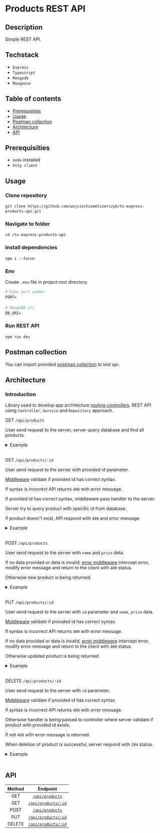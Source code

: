 # Products REST API

## Description

Simple REST API.

## Techstack

- `Express`
- `Typescript`
- `Mongodb`
- `Mongoose`

## Table of contents

- [Prerequisities](#prerequisities)
- [Usage](#usage)
- [Postman collection](#postman-collection)
- [Architecture](#architecture)
- [API](#api)

## Prerequisities

- `node` installed
- `http client`

## Usage

### Clone repository

```
git clone https://github.com/wojciechszmelczerczyk/ts-express-products-api.git
```

### Navigate to folder

```
cd /ts-express-products-api
```

### Install dependencies

```
npm i --force
```

### Env

Create `.env` file in project root directory.

```dockerfile
# Some port number
PORT=

# MongoDB uri
DB_URI=
```

### Run REST API

```
npm run dev
```

## Postman collection

You can import provided [postman collection](./ts-express-products-api.postman_collection.json) to test api.

## Architecture

### Introduction

Library used to develop app architecture [routing-controllers](https://github.com/typestack/routing-controllers). REST API using `Controller`, `Service` and `Repository` approach.

GET `/api/products`

User send request to the server, server query database and find all products.

<details>

<summary>Example</summary>
<img src="./.github/img/arch-get.png">

</details>
<br/>

GET `/api/products/:id`

User send request to the server with provided id parameter.

[Middleware](./middlewares/ValidateIdMiddleware.ts) validate if provided id has correct syntax.

If syntax is incorrect API returns `400` with error message.

If provided id has correct syntax, middleware pass handler to the server.

Server try to query product with specific id from database.

If product doesn't exist, API respond with `400` and error message.

<details>

<summary>Example</summary>
<img src="./.github/img/arch-getbyid.png">

</details>
<br/>

POST `/api/products`

User send request to the server with `name` and `price` data.

If no data provided or data is invalid, [error middleware](./middlewares/ErrorMiddleware.ts) intercept error, modify error message and return to the client with `400` status.

Otherwise new product is being returned.

<details>

<summary>Example</summary>
<img src="./.github/img/arch-post.png">

</details>
<br/>

PUT `/api/products/:id`

User send request to the server with `id` parameter and `name`, `price` data.

[Middleware](./middlewares/ValidateIdMiddleware.ts) validate if provided id has correct syntax.

If syntax is incorrect API returns `400` with error message.

If no data provided or data is invalid, [error middleware](./middlewares/ErrorMiddleware.ts) intercept error, modify error message and return to the client with `400` status.

Otherwise updated product is being returned.

<details>

<summary>Example</summary>
<img src="./.github/img/arch-put.png">

</details>
<br/>

DELETE `/api/products/:id`

User send request to the server with `id` parameter.

[Middleware](./middlewares/ValidateIdMiddleware.ts) validate if provided id has correct syntax.

If syntax is incorrect API returns `400` with error message.

Otherwise handler is being passed to controller where server validate if product with provided id exists.

If not `400` with error message is returned.

When deletion of product is successful, server respond with `204` status.

<details>

<summary>Example</summary>
<img src="./.github/img/arch-delete.png">

</details>
<br/>

## API

| Method |                 Endpoint                 |
| :----: | :--------------------------------------: |
|  GET   |     [`/api/products`](./docs/get.md)     |
|  GET   | [`/api/products/:id`](./docs/getById.md) |
|  POST  |    [`/api/products`](./docs/post.md)     |
|  PUT   |   [`/api/products/:id`](./docs/put.md)   |
| DELETE | [`/api/products/:id`](./docs/delete.md)  |
